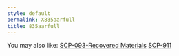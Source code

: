 ```yaml
---
style: default
permalink: X835aarfull
title: 835aarfull
---
```

You may also like:
[SCP-093-Recovered Materials](http://scp-wiki.net/scp-093-recovered-materials)
[SCP-911](http://scp-wiki.net/scp-911)